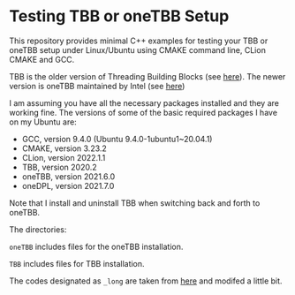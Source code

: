 # Testing TBB or oneTBB Setup

This repository provides minimal C++ examples for testing your TBB or oneTBB setup under Linux/Ubuntu using CMAKE command line, CLion CMAKE and GCC.

TBB is the older version of Threading Building Blocks (see [here][2]). The newer version is oneTBB maintained by Intel (see [here][1]) 

I am assuming you have all the necessary packages installed and they are working fine. The versions of some of the basic required packages I have on my Ubuntu are:

- GCC, version 9.4.0 (Ubuntu 9.4.0-1ubuntu1~20.04.1)
- CMAKE, version 3.23.2
- CLion, version 2022.1.1
- TBB, version 2020.2
- oneTBB, version 2021.6.0
- oneDPL, version 2021.7.0

Note that I install and uninstall TBB when switching back and forth to oneTBB.

The directories:

`oneTBB` includes files for the oneTBB installation.

`TBB` includes files for TBB installation.

The codes designated as `_long` are taken from [here][3] and modifed a little bit.

[1]: https://www.intel.com/content/www/us/en/developer/tools/oneapi/onetbb.html "Intel oneTBB"

[2]: https://github.com/wjakob/tbb "TBB GitHub"

[3]: https://solarianprogrammer.com/2019/05/09/cpp-17-stl-parallel-algorithms-gcc-intel-tbb-linux-macos/ "TBB Setup by Solarian Programmer"
